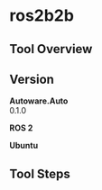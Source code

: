 # ros2b2b

## Tool Overview

## Version

**Autoware.Auto**
<br>
0.1.0

**ROS 2**

**Ubuntu**

## Tool Steps
